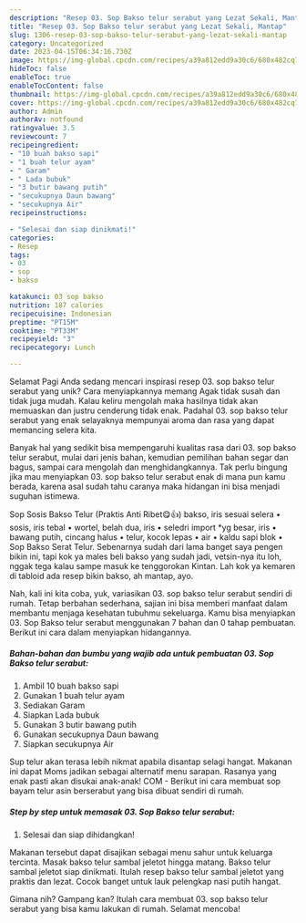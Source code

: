 ```yaml
---
description: "Resep 03. Sop Bakso telur serabut yang Lezat Sekali, Mantap"
title: "Resep 03. Sop Bakso telur serabut yang Lezat Sekali, Mantap"
slug: 1306-resep-03-sop-bakso-telur-serabut-yang-lezat-sekali-mantap
category: Uncategorized
date: 2023-04-15T06:34:16.730Z
image: https://img-global.cpcdn.com/recipes/a39a812edd9a30c6/680x482cq70/03-sop-bakso-telur-serabut-foto-resep-utama.jpg
hideToc: false
enableToc: true
enableTocContent: false
thumbnail: https://img-global.cpcdn.com/recipes/a39a812edd9a30c6/680x482cq70/03-sop-bakso-telur-serabut-foto-resep-utama.jpg
cover: https://img-global.cpcdn.com/recipes/a39a812edd9a30c6/680x482cq70/03-sop-bakso-telur-serabut-foto-resep-utama.jpg
author: Admin
authorAv: notfound
ratingvalue: 3.5
reviewcount: 7
recipeingredient:
- "10 buah bakso sapi"
- "1 buah telur ayam"
- " Garam"
- " Lada bubuk"
- "3 butir bawang putih"
- "secukupnya Daun bawang"
- "secukupnya Air"
recipeinstructions:

- "Selesai dan siap dinikmati!"
categories:
- Resep
tags:
- 03
- sop
- bakso

katakunci: 03 sop bakso 
nutrition: 187 calories
recipecuisine: Indonesian
preptime: "PT15M"
cooktime: "PT33M"
recipeyield: "3"
recipecategory: Lunch

---
```



Selamat Pagi Anda sedang mencari inspirasi resep 03. sop bakso telur serabut yang unik? Cara menyiapkannya memang Agak tidak susah dan tidak juga mudah. Kalau keliru mengolah maka hasilnya tidak akan memuaskan dan justru cenderung tidak enak. Padahal 03. sop bakso telur serabut yang enak selayaknya mempunyai aroma dan rasa yang dapat memancing selera kita.


Banyak hal yang sedikit bisa mempengaruhi kualitas rasa dari 03. sop bakso telur serabut, mulai dari jenis bahan, kemudian pemilihan bahan segar dan bagus, sampai cara mengolah dan menghidangkannya. Tak perlu bingung jika mau menyiapkan 03. sop bakso telur serabut enak di mana pun kamu berada, karena asal sudah tahu caranya maka hidangan ini bisa menjadi suguhan istimewa.

Sop Sosis Bakso Telur (Praktis Anti Ribet😋👍) bakso, iris sesuai selera • sosis, iris tebal • wortel, belah dua, iris • seledri import *yg besar, iris • bawang putih, cincang halus • telur, kocok lepas • air • kaldu sapi blok • Sop Bakso Serat Telur. Sebenarnya sudah dari lama banget saya pengen bikin ini, tapi kok ya males beli bakso yang sudah jadi, vetsin-nya itu loh, nggak tega kalau sampe masuk ke tenggorokan Kintan. Lah kok ya kemaren di tabloid ada resep bikin bakso, ah mantap, ayo.


Nah, kali ini kita coba, yuk, variasikan 03. sop bakso telur serabut sendiri di rumah. Tetap berbahan sederhana, sajian ini bisa memberi manfaat dalam membantu menjaga kesehatan tubuhmu sekeluarga. Kamu bisa menyiapkan 03. Sop Bakso telur serabut menggunakan 7 bahan dan 0 tahap pembuatan. Berikut ini cara dalam menyiapkan hidangannya.

<!--inarticleads1-->

##### Bahan-bahan dan bumbu yang wajib ada untuk pembuatan 03. Sop Bakso telur serabut:

1. Ambil 10 buah bakso sapi
1. Gunakan 1 buah telur ayam
1. Sediakan  Garam
1. Siapkan  Lada bubuk
1. Gunakan 3 butir bawang putih
1. Gunakan secukupnya Daun bawang
1. Siapkan secukupnya Air


Sup telur akan terasa lebih nikmat apabila disantap selagi hangat. Makanan ini dapat Moms jadikan sebagai alternatif menu sarapan. Rasanya yang enak pasti akan disukai anak-anak! COM - Berikut ini cara membuat sop bayam telur asin berserabut yang bisa dibuat sendiri di rumah. 

<!--inarticleads2-->

##### Step by step untuk memasak 03. Sop Bakso telur serabut:


1. Selesai dan siap dihidangkan!

Makanan tersebut dapat disajikan sebagai menu sahur untuk keluarga tercinta. Masak bakso telur sambal jeletot hingga matang. Bakso telur sambal jeletot siap dinikmati. Itulah resep bakso telur sambal jeletot yang praktis dan lezat. Cocok banget untuk lauk pelengkap nasi putih hangat. 

Gimana nih? Gampang kan? Itulah cara membuat 03. sop bakso telur serabut yang bisa kamu lakukan di rumah. Selamat mencoba!
